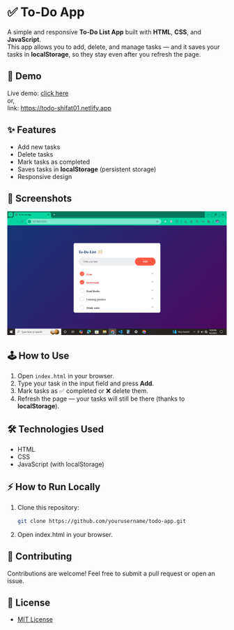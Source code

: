 # ✅ To-Do App

A simple and responsive **To-Do List App** built with **HTML**, **CSS**, and **JavaScript**.  
This app allows you to add, delete, and manage tasks — and it saves your tasks in **localStorage**, so they stay even after you refresh the page.

## 🚀 Demo

Live demo: [click here](https://todo-shifat01.netlify.app/)
<br>
or, 
<br>
link: https://todo-shifat01.netlify.app

## ✨ Features

- Add new tasks  
- Delete tasks  
- Mark tasks as completed  
- Saves tasks in **localStorage** (persistent storage)  
- Responsive design

## 📸 Screenshots

![Screenshot](images/Screenshot_2.png)

## 🕹️ How to Use

1. Open `index.html` in your browser.  
2. Type your task in the input field and press **Add**.  
3. Mark tasks as ✅ completed or ❌ delete them.  
4. Refresh the page — your tasks will still be there (thanks to **localStorage**).  

 

## 🛠️ Technologies Used

- HTML  
- CSS  
- JavaScript (with localStorage)  

## ⚡ How to Run Locally

1. Clone this repository:
   ```bash
   git clone https://github.com/yourusername/todo-app.git
2. Open index.html in your browser.

## 🤝 Contributing

Contributions are welcome! Feel free to submit a pull request or open an issue.
## 📝 License
- [MIT License](LICENSE)
